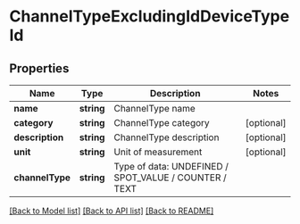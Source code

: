 # ChannelTypeExcludingIdDeviceTypeId

## Properties
Name | Type | Description | Notes
------------ | ------------- | ------------- | -------------
**name** | **string** | ChannelType name | 
**category** | **string** | ChannelType category | [optional] 
**description** | **string** | ChannelType description | [optional] 
**unit** | **string** | Unit of measurement | [optional] 
**channelType** | **string** | Type of data: UNDEFINED / SPOT_VALUE / COUNTER / TEXT | 

[[Back to Model list]](../README.md#documentation-for-models) [[Back to API list]](../README.md#documentation-for-api-endpoints) [[Back to README]](../README.md)


